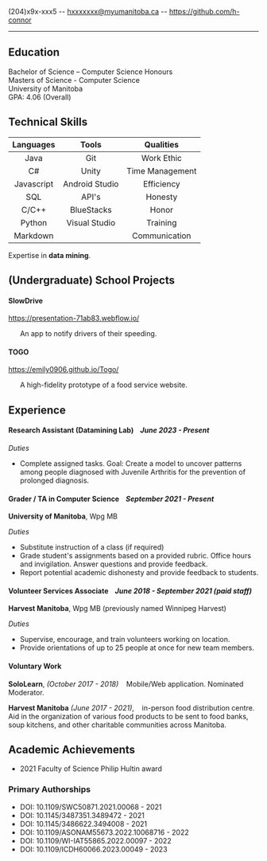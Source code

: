 (204)x9x-xxx5 -- hxxxxxxx@myumanitoba.ca -- https://github.com/h-connor

<hr />

## Education
Bachelor of Science – Computer Science Honours <br />
Masters of Science - Computer Science <br />
University of Manitoba <br />
GPA: 4.06 (Overall) 

## Technical Skills

| Languages        | Tools           | Qualities|
| :-------------: |:-------------:| :----: |
| Java      | Git | Work Ethic |
| C#     | Unity      |   Time Management |
| Javascript | Android Studio     | Efficiency |
| SQL     | API's      |  Honesty |
| C/C++     | BlueStacks      |   Honor
| Python     | Visual Studio      |    Training |
| Markdown     |       |   Communication |

Expertise in **data mining**.

## (Undergraduate) School Projects

#### SlowDrive
https://presentation-71ab83.webflow.io/

&nbsp;&nbsp;&nbsp;&nbsp;&nbsp; 
An app to notify drivers of their speeding.

#### TOGO

https://emily0906.github.io/Togo/

&nbsp;&nbsp;&nbsp;&nbsp;&nbsp; 
A high-fidelity prototype of a food service website.

## Experience

#### **Research Assistant (Datamining Lab)** &nbsp;&nbsp; *June 2023 - Present*

*Duties*&nbsp;&nbsp;&nbsp;&nbsp;&nbsp;

* Complete assigned tasks. Goal: Create a model to uncover patterns among people diagnosed with Juvenile Arthritis for the prevention of prolonged diagnosis.

#### **Grader / TA in Computer Science** &nbsp;&nbsp; *September 2021 - Present*

**University of Manitoba**, Wpg MB

*Duties* &nbsp;&nbsp;&nbsp;&nbsp;&nbsp;

* Substitute instruction of a class (if required)
* Grade student's assignments based on a provided rubric. Office hours and invigilation. Answer questions and provide feedback.
* Report potential academic dishonesty and provide feedback to students.

#### **Volunteer Services Associate** &nbsp;&nbsp; *June 2018 - September 2021 (paid staff)*

**Harvest Manitoba**, Wpg MB (previously named Winnipeg Harvest)

*Duties* &nbsp;&nbsp;&nbsp;&nbsp;&nbsp; 

* Supervise, encourage, and train volunteers working on location.
* Provide orientations of up to 25 people at once for new team members.

#### **Voluntary Work** 
**SoloLearn**, *(October 2017 - 2018)* &nbsp;&nbsp; Mobile/Web application. Nominated Moderator.

**Harvest Manitoba** *(June 2017 - 2021)*, &nbsp;&nbsp; in-person food distribution centre. Aid in the organization of various food products to be sent to food banks, soup kitchens, and other charitable communities across Manitoba. 

## Academic Achievements

* 2021 Faculty of Science Philip Hultin award

### Primary Authorships ###

* DOI: 10.1109/SWC50871.2021.00068 - 2021
* DOI: 10.1145/3487351.3489472 - 2021
* DOI: 10.1145/3486622.3494008 - 2021
* DOI: 10.1109/ASONAM55673.2022.10068716 - 2022
* DOI: 10.1109/WI-IAT55865.2022.00097 - 2022
* DOI: 10.1109/ICDH60066.2023.00049 - 2023
